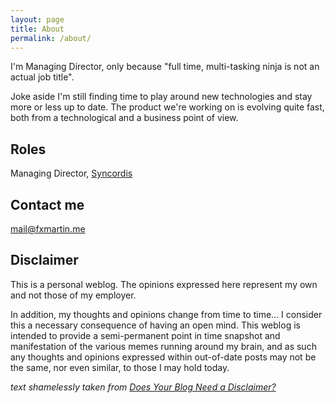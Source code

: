 ```yaml
---
layout: page
title: About
permalink: /about/
---
```


I'm Managing Director, only because "full time, multi-tasking ninja is not an actual job title".

Joke aside I'm still finding time to play around new technologies and stay more or less up to date. The product we're working on is evolving quite fast, both from a technological and a business point of view.


## Roles

Managing Director, [Syncordis](http://www.syncordisconsulting.com)

## Contact me

[mail@fxmartin.me](mailto:mail@fxmartin.me)

## Disclaimer

This is a personal weblog. The opinions expressed here represent my own and not those of my employer.

In addition, my thoughts and opinions change from time to time... I consider this a necessary consequence of having an open mind. This weblog is intended to provide a semi-permanent point in time snapshot and manifestation of the various memes running around my brain, and as such any thoughts and opinions expressed within out-of-date posts may not be the same, nor even similar, to those I may hold today.

*text shamelessly taken from [Does Your Blog Need a Disclaimer?](http://www.blogherald.com/2007/10/01/does-your-blog-need-a-disclaimer/)*
